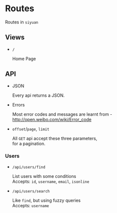 # Routes

Routes in `siyuan`

## Views

- `/`

	Home Page

## API

- JSON

	Every api returns a JSON.

- Errors

	Most error codes and messages are learnt from -<br>
	<http://open.weibo.com/wiki/Error_code>

- `offset`/`page`, `limit`

	All `GET` api accept these three parameters,<br>
	for a pagination.

### Users

- `/api/users/find`

	List users with some conditions<br>
	Accepts: `id`, `username`, `email`, `isonline`

- `/api/users/search`

	Like `find`, but using fuzzy queries<br>
	Accepts: `username`
